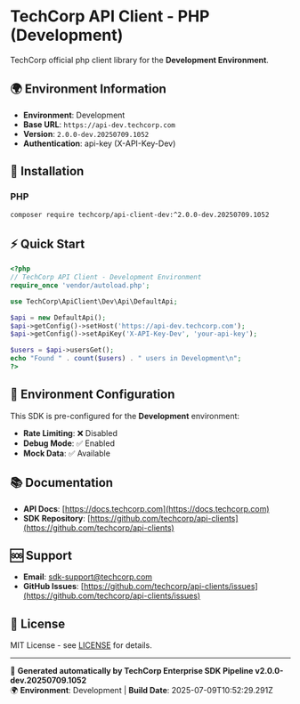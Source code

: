# TechCorp API Client - PHP (Development)

TechCorp official php client library for the **Development Environment**.

## 🌍 Environment Information

- **Environment**: Development
- **Base URL**: `https://api-dev.techcorp.com`
- **Version**: `2.0.0-dev.20250709.1052`
- **Authentication**: api-key (X-API-Key-Dev)

## 🚀 Installation

### PHP

```bash
composer require techcorp/api-client-dev:^2.0.0-dev.20250709.1052
```

## ⚡ Quick Start

```php
<?php
// TechCorp API Client - Development Environment
require_once 'vendor/autoload.php';

use TechCorp\ApiClient\Dev\Api\DefaultApi;

$api = new DefaultApi();
$api->getConfig()->setHost('https://api-dev.techcorp.com');
$api->getConfig()->setApiKey('X-API-Key-Dev', 'your-api-key');

$users = $api->usersGet();
echo "Found " . count($users) . " users in Development\n";
?>
```

## 🔧 Environment Configuration

This SDK is pre-configured for the **Development** environment:

- **Rate Limiting**: ❌ Disabled
- **Debug Mode**: ✅ Enabled  
- **Mock Data**: ✅ Available

## 📚 Documentation

- **API Docs**: [https://docs.techcorp.com](https://docs.techcorp.com)
- **SDK Repository**: [https://github.com/techcorp/api-clients](https://github.com/techcorp/api-clients)

## 🆘 Support

- **Email**: [sdk-support@techcorp.com](mailto:sdk-support@techcorp.com)
- **GitHub Issues**: [https://github.com/techcorp/api-clients/issues](https://github.com/techcorp/api-clients/issues)

## 📄 License

MIT License - see [LICENSE](https://opensource.org/licenses/MIT) for details.

---
🤖 **Generated automatically by TechCorp Enterprise SDK Pipeline v2.0.0-dev.20250709.1052**  
🌍 **Environment**: Development | **Build Date**: 2025-07-09T10:52:29.291Z

